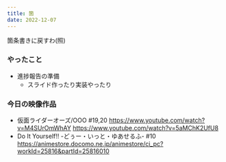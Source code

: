 ```yaml
---
title: 箇
date: 2022-12-07
---
```


箇条書きに戻すわ(照)

### やったこと
+ 進捗報告の準備
  + スライド作ったり実装やったり

### 今日の映像作品
+ 仮面ライダーオーズ/OOO #19,20 <https://www.youtube.com/watch?v=M4SUrOmWhAY> <https://www.youtube.com/watch?v=5aMChK2UfU8>
+ Do It Yourself!! -どぅー・いっと・ゆあせるふ- #10 <https://animestore.docomo.ne.jp/animestore/ci_pc?workId=25816&partId=25816010>

